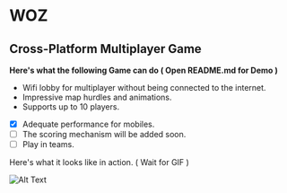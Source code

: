 # WOZ


## Cross-Platform Multiplayer Game ##

**Here's what the following Game can do  ( Open README.md for Demo )**

* Wifi lobby for multiplayer without being connected to the internet.
* Impressive map hurdles and animations.
* Supports up to 10 players.
- [x] Adequate performance for mobiles.
- [ ] The scoring mechanism will be added soon.
- [ ] Play in teams.

Here's what it looks like in action. ( Wait for GIF )

![Alt Text](https://github.com/YASH12366/WOZ/blob/master/WOZDemo.gif)

